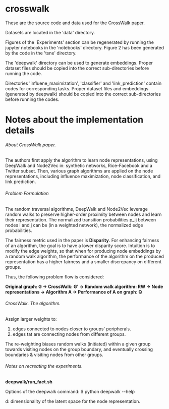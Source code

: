 # crosswalk

These are the source code and data used for the CrossWalk paper.


Datasets are located in the 'data' directory.

Figures of the 'Experiments' section can be regenerated by running the jupyter notebooks in the 'notebooks' directory. Figure 2 has been generated by the code in the 'tsne' directory.

The 'deepwalk' directory can be used to generate embeddings. Proper dataset files should be copied into the correct sub-directories before running the code.

Directories 'influene_maximization', 'classifier' and 'link_prediction' contain codes for corresponding tasks. Proper dataset files and embeddings (generated by deepwalk) should be copied into the correct sub-directories before running the codes.


# Notes about the implementation details
###### About CrossWalk paper. 
The authors first apply the algorithm to learn node representations, using DeepWalk and Node2Vec in: synthetic networks, Rice-Facebook and a Twitter subset.
Then, various graph algorithms are applied on the node representations, including influence maximization, node classification, and link prediction.

###### Problem Formulation
The random traversal algorithms, DeepWalk and Node2Vec leverage random walks to preserve higher-order proximity between nodes and learn their representation.
The normalized transition probabilities p_ij between nodes i and j can be (in a weighted network), the normalized edge probabilities.

The fairness metric used in the paper is **Disparity**. For enhancing fairness of an algorithm, the goal is to have a lower disparity score.
Intuition is to modify the edge weights, so that when for producing node embeddings by a random walk algorithm, the performance of the algorithm on the produced representation has a higher fairness and a smaller discrepancy on different groups.

Thus, the following problem flow is considered: 

**Original graph: G &rarr; CrossWalk: G' &rarr; Random walk algorithm: RW &rarr; Node representations &rarr; Algorithm A &rarr; Performance of A on graph: Q**

###### CrossWalk. The algorithm.
Assign larger weights to:
1. edges connected to nodes closer to groups' peripherals.
2. edges tat are connecting nodes from different groups.

The re-weighting biases random walks (initiated) within a given group towards visiting nodes on the group boundary, and eventually crossing boundaries & visiting nodes from other groups.

###### Notes on recreating the experiments.

**deepwalk/run_fact.sh**

Options of the deepwalk command: $ python deepwalk --help   

d: dimensionality of the latent space for the node representation.


